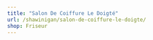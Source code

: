 ```yaml
---
title: "Salon De Coiffure Le Doigté"
url: /shawinigan/salon-de-coiffure-le-doigte/
shop: Friseur
---
```

